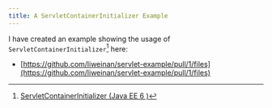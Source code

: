 ```yaml
---
title: A ServletContainerInitializer Example
---
```


I have created an example showing the usage of `ServletContainerInitializer`[^doc] here:

- [https://github.com/liweinan/servlet-example/pull/1/files](https://github.com/liweinan/servlet-example/pull/1/files) 

[^doc]: [ServletContainerInitializer \(Java EE 6 \)](https://docs.oracle.com/javaee%2F6%2Fapi%2F%2F/javax/servlet/ServletContainerInitializer.html)
